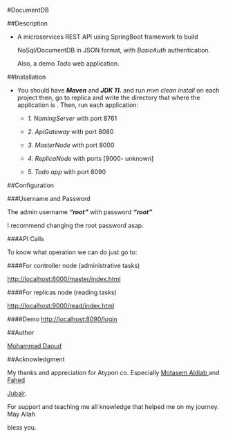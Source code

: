 

#DocumentDB

 ##Description

- A microservices REST API using SpringBoot framework to build

  NoSql/DocumentDB in JSON format, with *BasicAuth* authentication.

  Also, a demo *Todo* web application.

 ##Installation
  - You should have ***Maven*** and ***JDK 11.***
  and run *mvn clean install* on each project 
  then, go to replica and write the directory that where the application is .
  Then, run each application:

    - *1. NamingServer* with port 8761

    - *2. ApiGateway* with port 8080

    - *3. MasterNode* with port 8000

    - *4. ReplicaNode* with ports [9000- unknown]

    - *5. Todo app* with port 8090

##Configuration

###Username and Password


The admin username ***“root”*** with password ***“root”***

I recommend changing the root password asap.

###API Calls

To know what operation we can do just go to:

####For controller node (administrative tasks)

<http://localhost:8000/master/index.html>

####For replicas node (reading tasks)

<http://localhost:9000/read/index.html>

####Demo
<http://localhost:8090/login>

##Author

[Mohammad](https://www.linkedin.com/in/mohammad-daoudx/)[ ](https://www.linkedin.com/in/mohammad-daoudx/)[Daoud](https://www.linkedin.com/in/mohammad-daoudx/)

##Acknowledgment

My thanks and appreciation for Atypon co. Especially [Motasem](https://www.linkedin.com/in/maldiab/)[ ](https://www.linkedin.com/in/maldiab/)[Aldiab](https://www.linkedin.com/in/maldiab/)[ ](https://www.linkedin.com/in/maldiab/)and [Fahed](https://www.linkedin.com/in/fahed-jubair-52b84882/)

[Jubair](https://www.linkedin.com/in/fahed-jubair-52b84882/).

For support and teaching me all knowledge that helped me on my journey. May Allah

bless you.

